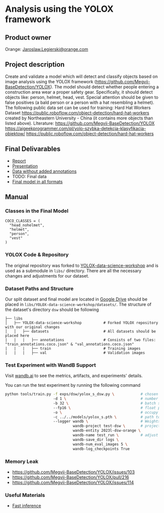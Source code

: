 # Analysis using the YOLOX framework

## Product owner
Orange: Jaroslaw.Legierski@orange.com 

## Project description
Create and validate a model which will detect and classify objects based on image analysis using the YOLOX framework (https://github.com/Megvii-BaseDetection/YOLOX). The model should detect whether people entering a construction area wear a proper safety gear. Specifically, it should detect objects like: person, helmet, head, vest. Special attention should be given to false positives (a bald person or a person with a hat resembling a helmet). The following public data set can be used for training:  Hard Hat Workers Dataset https://public.roboflow.com/object-detection/hard-hat-workers created by Northeastern University - China (it contains more objects than listed above).  LIterature: https://github.com/Megvii-BaseDetection/YOLOX   
https://aigeekprogrammer.com/pl/yolo-szybka-detekcja-klasyfikacja-obiektow/
https://public.roboflow.com/object-detection/hard-hat-workers

## Final Delivarables

- [Report](docs/PPE-Detection-report.pdf)
- [Presentation](docs/PPE-Detection-presentation.pdf)
- [Data without added annotations](https://drive.google.com/drive/folders/1KufKNQjidhyof_Y2MBmjcDlDlXcvlCCj?usp=sharing)
- TODO: Final data
- [Final model in all formats](https://drive.google.com/drive/folders/1OzeRqiaTeE69ef2YNW1rdbeQh6ylCmgM?usp=sharing)

## Manual

### Classes in the Final Model

```
COCO_CLASSES = (
  "head_nohelmet",
  "helmet",
  "person",
  "vest"
)
```

### YOLOX Code & Repository
The original repository was forked to [YOLOX-data-science-workshop](https://github.com/marneusz/YOLOX-data-science-workshop) and is used as a submodule in `libs/` directory. There are all the necessary changes and adjustments for our dataset.

### Dataset Paths and Structure

Our split dataset and final model are located in [Google Drive](https://drive.google.com/drive/folders/1KufKNQjidhyof_Y2MBmjcDlDlXcvlCCj) should be placed in `libs/YOLOX-data-science-workshop/datasets/`. The structure of the dataset's directory `dsw` should be following

```
├── libs                    
│   ├── YOLOX-data-science-workshop          # Forked YOLOX repository with our original changes
│   │   ├── datasets                         # All datasets should be placed here
|   |   |   ├── annotations                  # Consists of two files: "train_annotations.coco.json" & "val_annotations.coco.json"
|   |   |   ├── train                        # Training images
|   |   |   ├── val                          # Validation images
```

### Test Experiment with WandB Support
Visit [wandb.ai](wandb.ai) to see the metrics, artifacts, and experiments' details.

You can run the test experiment by running the following command
```bash
python tools/train.py -f exps/dsw/yolox_s_dsw.py \            # chosen experiment
                      -d 1 \                                  # number of GPUs available
                      -b 32 \                                 # batch size
                      --fp16 \                                # float precision
                      -o \                                    # occupy GPU for training
                      -c ../../models/yolox_s.pth \           # path to chosen model (adjust to your own paths
                      --logger wandb \                        # Weights & Biases configuration
                               wandb-project test-dsw \       # project name
                               wandb-entity 2023l-dsw-orange \ 
                               wandb-name test_run \          # adjust the run name
                               wandb-save_dir logs \
                               wandb-num_eval_images 5 \
                               wandb-log_checkpoints True 
```

### Memory Leak 

- https://github.com/Megvii-BaseDetection/YOLOX/issues/103
- https://github.com/Megvii-BaseDetection/YOLOX/pull/216
- https://github.com/Megvii-BaseDetection/YOLOX/issues/114


### Useful Materials
- [Fast inference](https://dicksonneoh.com/portfolio/how_to_10x_your_od_model_and_deploy_50fps_cpu/#-modeling-with-yolox)

